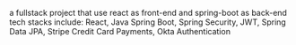 a fullstack project that use react as front-end and spring-boot as back-end
tech stacks include: React, Java Spring Boot, Spring Security, JWT, Spring Data JPA, Stripe Credit Card Payments, Okta Authentication 
